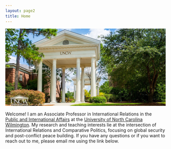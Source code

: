 ```yaml
---
layout: page2
title: Home
---
```

![alt text](./files/UNCWEntrance2.jpg)

Welcome! I am an Associate Professor in International Relations in the [Public and International Affairs](//https://uncw.edu/pia/) at the [University of North Carolina Wilmington](https://www.uncw.edu/). My research and teaching interests lie at the intersection of International Relations and Comparative Politics, focusing on global security and post-conflict peace building. If you have any questions or if you want to reach out to me, please email me using the link below.




